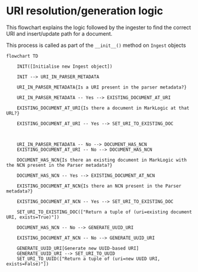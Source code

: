 # URI resolution/generation logic

This flowchart explains the logic followed by the ingester to find the correct URI and insert/update path for a document.

This process is called as part of the `__init__()` method on `Ingest` objects

```mermaid
flowchart TD

    INIT([Initialise new Ingest object])

    INIT --> URI_IN_PARSER_METADATA

    URI_IN_PARSER_METADATA{Is a URI present in the parser metadata?}

    URI_IN_PARSER_METADATA -- Yes --> EXISTING_DOCUMENT_AT_URI

    EXISTING_DOCUMENT_AT_URI{Is there a document in MarkLogic at that URL?}

    EXISTING_DOCUMENT_AT_URI -- Yes --> SET_URI_TO_EXISTING_DOC



    URI_IN_PARSER_METADATA -- No --> DOCUMENT_HAS_NCN
    EXISTING_DOCUMENT_AT_URI -- No --> DOCUMENT_HAS_NCN

    DOCUMENT_HAS_NCN{Is there an existing document in MarkLogic with the NCN present in the Parser metadata?}

    DOCUMENT_HAS_NCN -- Yes --> EXISTING_DOCUMENT_AT_NCN

    EXISTING_DOCUMENT_AT_NCN{Is there an NCN present in the Parser metadata?}

    EXISTING_DOCUMENT_AT_NCN -- Yes --> SET_URI_TO_EXISTING_DOC

    SET_URI_TO_EXISTING_DOC(["Return a tuple of (uri=existing document URI, exists=True)"])

    DOCUMENT_HAS_NCN -- No --> GENERATE_UUID_URI

    EXISTING_DOCUMENT_AT_NCN -- No --> GENERATE_UUID_URI

    GENERATE_UUID_URI[Generate new UUID-based URI]
    GENERATE_UUID_URI --> SET_URI_TO_UUID
    SET_URI_TO_UUID(["Return a tuple of (uri=new UUID URI, exists=False)"])

```
